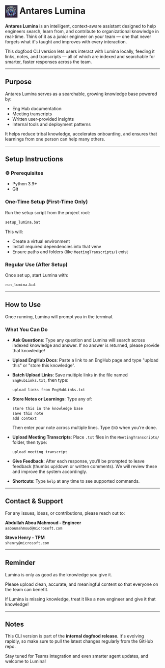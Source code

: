 <h1>
  <img src="lumina-logo.png" alt="Antares Lumina Logo" width="40" style="vertical-align: middle;"/>
  Antares Lumina
</h1>

**Antares Lumina** is an intelligent, context-aware assistant designed to help engineers search, learn from, and contribute to organizational knowledge in real-time. Think of it as a junior engineer on your team — one that never forgets what it's taught and improves with every interaction.

This dogfood CLI version lets users interact with Lumina locally, feeding it links, notes, and transcripts — all of which are indexed and searchable for smarter, faster responses across the team.

---

## Purpose

Antares Lumina serves as a searchable, growing knowledge base powered by:

- Eng Hub documentation
- Meeting transcripts
- Written user-provided insights
- Internal tools and deployment patterns

It helps reduce tribal knowledge, accelerates onboarding, and ensures that learnings from one person can help many others.

---

## Setup Instructions

### ⚙ Prerequisites

- Python 3.9+
- Git

### One-Time Setup (First-Time Only)

Run the setup script from the project root:

```bash
setup_lumina.bat
```

This will:
- Create a virtual environment
- Install required dependencies into that venv
- Ensure paths and folders (like `MeetingTranscripts/`) exist

### Regular Use (After Setup)

Once set up, start Lumina with:

```bash
run_lumina.bat
```

---

## How to Use

Once running, Lumina will prompt you in the terminal.

### What You Can Do

- **Ask Questions**: Type any question and Lumina will search across indexed knowledge and answer. If no answer is returned, please provide that knowledge!
- **Upload EngHub Docs**: Paste a link to an EngHub page and type "upload this" or "store this knowledge".
- **Batch Upload Links**: Save multiple links in the file named `EngHubLinks.txt`, then type:
  ```
  upload links from EngHubLinks.txt
  ```
- **Store Notes or Learnings**: Type any of:
  ```
  store this in the knowledge base
  save this note
  add context
  ```
  Then enter your note across multiple lines. Type `END` when you're done.

- **Upload Meeting Transcripts**: Place `.txt` files in the `MeetingTranscripts/` folder, then type:
  ```
  upload meeting transcript
  ```

- **Give Feedback**: After each response, you’ll be prompted to leave feedback (thumbs up/down or written comments). We will review these and improve the system accordingly.

- **Shortcuts**: Type `help` at any time to see supported commands.

---

## Contact & Support

For any issues, ideas, or contributions, please reach out to:

**Abdullah Abou Mahmoud - Engineer**  
`aaboumahmoud@microsoft.com`

**Steve Henry - TPM**  
`shenry@microsoft.com`

---

## Reminder

Lumina is only as good as the knowledge you give it.

Please upload clean, accurate, and meaningful content so that everyone on the team can benefit.

If Lumina is missing knowledge, treat it like a new engineer and give it that knowledge!

---

## Notes

This CLI version is part of the **internal dogfood release**. It's evolving rapidly, so make sure to pull the latest changes regularly from the GitHub repo.

Stay tuned for Teams integration and even smarter agent updates, and welcome to Lumina!
